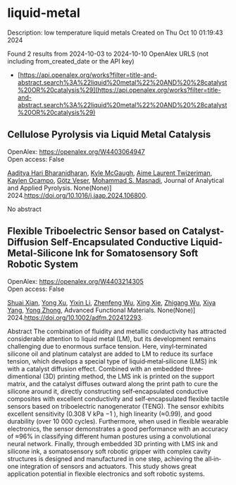 # liquid-metal
Description: low temperature liquid metals
Created on Thu Oct 10 01:19:43 2024

Found 2 results from 2024-10-03 to 2024-10-10
OpenAlex URLS (not including from_created_date or the API key)
- [https://api.openalex.org/works?filter=title-and-abstract.search%3A%22liquid%20metal%22%20AND%20%28catalyst%20OR%20catalysis%29](https://api.openalex.org/works?filter=title-and-abstract.search%3A%22liquid%20metal%22%20AND%20%28catalyst%20OR%20catalysis%29)

## Cellulose Pyrolysis via Liquid Metal Catalysis   

OpenAlex: https://openalex.org/W4403064947    
Open access: False
    
[Aaditya Hari Bharanidharan](https://openalex.org/A5107698611), [Kyle McGaugh](https://openalex.org/A5107698612), [Aime Laurent Twizeriman](https://openalex.org/A5107698613), [Kaylen Ocampo](https://openalex.org/A5107698614), [Götz Veser](https://openalex.org/A5027700633), [Mohammad S. Masnadi](https://openalex.org/A5013059036), Journal of Analytical and Applied Pyrolysis. None(None)] 2024.https://doi.org/10.1016/j.jaap.2024.106800.
    
No abstract    

    

## Flexible Triboelectric Sensor based on Catalyst‐Diffusion Self‐Encapsulated Conductive Liquid‐Metal‐Silicone Ink for Somatosensory Soft Robotic System   

OpenAlex: https://openalex.org/W4403214305    
Open access: False
    
[Shuai Xian](https://openalex.org/A5008857817), [Yong Xu](https://openalex.org/A5010277066), [Yixin Li](https://openalex.org/A5006437625), [Zhenfeng Wu](https://openalex.org/A5001397144), [Xing Xie](https://openalex.org/A5103124477), [Zhigang Wu](https://openalex.org/A5018008505), [Xiya Yang](https://openalex.org/A5089296010), [Yong Zhong](https://openalex.org/A5022694543), Advanced Functional Materials. None(None)] 2024.https://doi.org/10.1002/adfm.202412293.
    
Abstract The combination of fluidity and metallic conductivity has attracted considerable attention to liquid metal (LM), but its development remains challenging due to enormous surface tension. Here, vinyl‐terminated silicone oil and platinum catalyst are added to LM to reduce its surface tension, which develops a special type of liquid‐metal‐silicone (LMS) ink with a catalyst diffusion effect. Combined with an embedded three‐dimentional (3D) printing method, the LMS ink is printed on the support matrix, and the catalyst diffuses outward along the print path to cure the silicone around it, directly constructing self‐encapsulated conductive composites with excellent conductivity and self‐encapsulated flexible tactile sensors based on triboelectric nanogenerator (TENG). The sensor exhibits excellent sensitivity (0.308 V kPa −1 ), high linearity (≈0.99), and good durability (over 10 000 cycles). Furthermore, when used in flexible wearable electronics, the sensor demonstrates a good performance with an accuracy of ≈96% in classifying different human postures using a convolutional neural network. Finally, through embedded 3D printing with LMS ink and silicone ink, a somatosensory soft robotic gripper with complex cavity structures is designed and manufactured in one step, achieving the all‐in‐one integration of sensors and actuators. This study shows great application potential in flexible electronics and soft robotic systems.    

    
